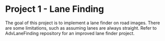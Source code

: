 # Project 1 - Lane Finding
The goal of this project is to implement a lane finder on road images.  There are some limitations, such as assuming lanes are always straight.  Refer to AdvLaneFinding repository for an improved lane finder project.
